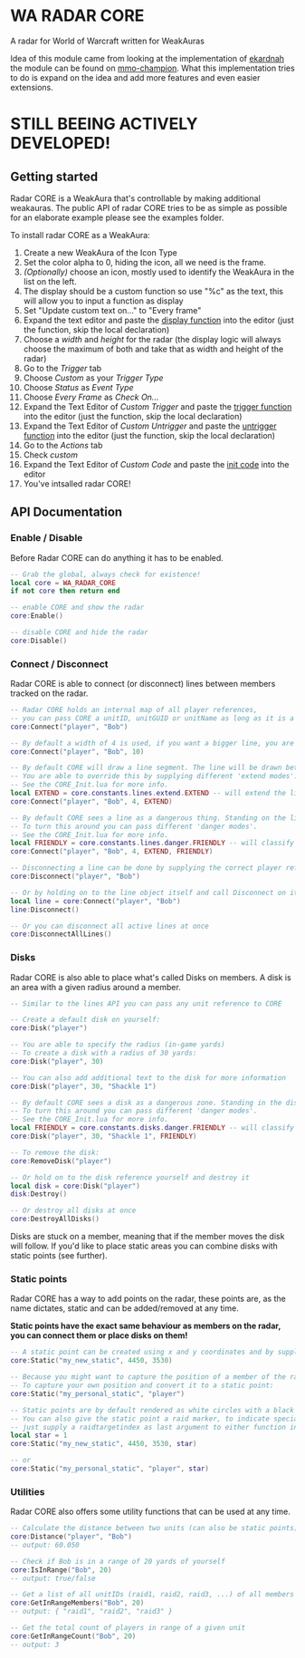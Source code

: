 # WA RADAR CORE
A radar for World of Warcraft written for WeakAuras

Idea of this module came from looking at the implementation of [ekardnah](http://www.mmo-champion.com/members/742395-ekardnah) the module can be found on [mmo-champion](http://www.mmo-champion.com/threads/1839869-Raid-HUD-plotter-for-WeakAuras).
What this implementation tries to do is expand on the idea and add more features and even easier extensions.

# STILL BEEING ACTIVELY DEVELOPED!

## Getting started

Radar CORE is a WeakAura that's controllable by making additional weakauras. The public API of radar CORE tries to be as simple as possible for an elaborate example please see the examples folder.

To install radar CORE as a WeakAura:
1. Create a new WeakAura of the Icon Type
2. Set the color alpha to 0, hiding the icon, all we need is the frame.
3. *(Optionally)* choose an icon, mostly used to identify the WeakAura in the list on the left.
4. The display should be a custom function so use "%c" as the text, this will allow you to input a function as display
5. Set "Update custom text on..." to "Every frame"
6. Expand the text editor and paste the [display function](/CORE_Display.lua) into the editor (just the function, skip the local declaration)
7. Choose a *width* and *height* for the radar (the display logic will always choose the maximum of both and take that as width and height of the radar)
8. Go to the *Trigger* tab
9. Choose *Custom* as your *Trigger Type*
10. Choose *Status* as *Event Type*
11. Choose *Every Frame* as *Check On...*
12. Expand the Text Editor of *Custom Trigger* and paste the [trigger function](/CORE_Trigger.lua) into the editor (just the function, skip the local declaration)
13. Expand the Text Editor of *Custom Untrigger* and paste the [untrigger function](/CORE_Trigger.lua) into the editor (just the function, skip the local declaration)
14. Go to the *Actions* tab
15. Check *custom*
16. Expand the Text Editor of *Custom Code* and paste the [init code](/CORE_Init.lua) into the editor
17. You've intsalled radar CORE!

## API Documentation

### Enable / Disable

Before Radar CORE can do anything it has to be enabled.

```lua
-- Grab the global, always check for existence!
local core = WA_RADAR_CORE
if not core then return end

-- enable CORE and show the radar
core:Enable()

-- disable CORE and hide the radar
core:Disable()
```

### Connect / Disconnect
Radar CORE is able to connect (or disconnect) lines between members tracked on the radar.

```lua
-- Radar CORE holds an internal map of all player references,
-- you can pass CORE a unitID, unitGUID or unitName as long as it is a member of the group CORE knows who it is.
core:Connect("player", "Bob")

-- By default a width of 4 is used, if you want a bigger line, you are free to adjust the width
core:Connect("player", "Bob", 10)

-- By default CORE will draw a line segment. The line will be drawn between the two players and won't be extended.
-- You are able to override this by supplying different 'extend modes'.
-- See the CORE_Init.lua for more info.
local EXTEND = core.constants.lines.extend.EXTEND -- will extend the line both ways
core:Connect("player", "Bob", 4, EXTEND)

-- By default CORE sees a line as a dangerous thing. Standing on the line will indicate you are in danger.
-- To turn this around you can pass different 'danger modes'.
-- See the CORE_Init.lua for more info.
local FRIENDLY = core.constants.lines.danger.FRIENDLY -- will classify the line as friendly
core:Connect("player", "Bob", 4, EXTEND, FRIENDLY)

-- Disconnecting a line can be done by supplying the correct player references again
core:Disconnect("player", "Bob")

-- Or by holding on to the line object itself and call Disconnect on it directly
local line = core:Connect("player", "Bob")
line:Disconnect()

-- Or you can disconnect all active lines at once
core:DisconnectAllLines()
```
### Disks
Radar CORE is also able to place what's called Disks on members. A disk is an area with a given radius around a member.

```lua
-- Similar to the lines API you can pass any unit reference to CORE

-- Create a default disk on yourself:
core:Disk("player")

-- You are able to specify the radius (in-game yards)
-- To create a disk with a radius of 30 yards:
core:Disk("player", 30)

-- You can also add additional text to the disk for more information
core:Disk("player", 30, "Shackle 1")

-- By default CORE sees a disk as a dangerous zone. Standing in the disk will indicate you are in danger,
-- To turn this around you can pass different 'danger modes'.
-- See the CORE_Init.lua for more info.
local FRIENDLY = core.constants.disks.danger.FRIENDLY -- will classify the disk area as friendly
core:Disk("player", 30, "Shackle 1", FRIENDLY)

-- To remove the disk:
core:RemoveDisk("player")

-- Or hold on to the disk reference yourself and destroy it
local disk = core:Disk("player")
disk:Destroy()

-- Or destroy all disks at once
core:DestroyAllDisks()
```

Disks are stuck on a member, meaning that if the member moves the disk will follow. If you'd like to place static areas you can combine disks with static points (see further).

### Static points
Radar CORE has a way to add points on the radar, these points are, as the name dictates, static and can be added/removed at any time.

**Static points have the exact same behaviour as members on the radar, you can connect them or place disks on them!**

```lua
-- A static point can be created using x and y coordinates and by supplying a name, the name has to be unique!
core:Static("my_new_static", 4450, 3530)

-- Because you might want to capture the position of a member of the raid and turn it into a static point
-- To capture your own position and convert it to a static point:
core:Static("my_personal_static", "player")

-- Static points are by default rendered as white circles with a black dot in the middle
-- You can also give the static point a raid marker, to indicate special points on the map,
-- just supply a raidtargetindex as last argument to either function invocation.
local star = 1
core:Static("my_new_static", 4450, 3530, star)

-- or
core:Static("my_personal_static", "player", star)
```

### Utilities
Radar CORE also offers some utility functions that can be used at any time.

```lua
-- Calculate the distance between two units (can also be static points)
core:Distance("player", "Bob")
-- output: 60.050

-- Check if Bob is in a range of 20 yards of yourself
core:IsInRange("Bob", 20)
-- output: true/false

-- Get a list of all unitIDs (raid1, raid2, raid3, ...) of all members in range of a given unit
core:GetInRangeMembers("Bob", 20)
-- output: { "raid1", "raid2", "raid3" }

-- Get the total count of players in range of a given unit
core:GetInRangeCount("Bob", 20)
-- output: 3

```
